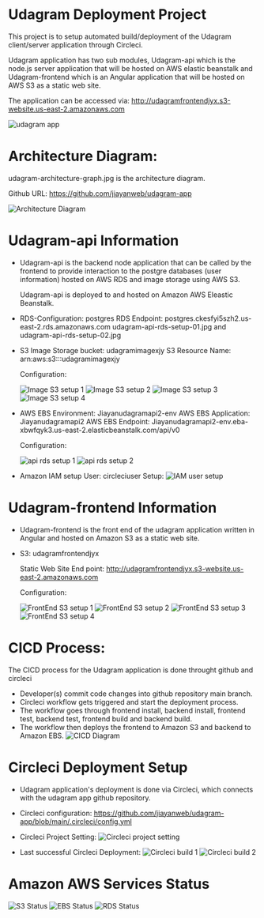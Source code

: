 # Udagram Deployment Project

This project is to setup automated build/deployment of the Udagram client/server application through Circleci.

Udagram application has two sub modules, Udagram-api which is the node.js server application that will be hosted on AWS elastic beanstalk and
Udagram-frontend which is an Angular application that will be hosted on AWS S3 as a static web site.

The application can be accessed via: http://udagramfrontendjyx.s3-website.us-east-2.amazonaws.com

![udagram app](https://github.com/jiayanweb/udagram-app/blob/main/Screenshots/udagram-app.jpg?raw=true)

# Architecture Diagram:

udagram-architecture-graph.jpg is the architecture diagram.

Github URL: https://github.com/jiayanweb/udagram-app

![Architecture Diagram](https://github.com/jiayanweb/udagram-app/blob/main/Diagrams/udagram-architecture-graph.jpg?raw=true)

# Udagram-api Information

- Udagram-api is the backend node application that can be called by the frontend to provide interaction to the postgre databases (user information) hosted 
on AWS RDS and image storage using AWS S3.

   Udagram-api is deployed to and hosted on Amazon AWS Eleastic Beanstalk.

- RDS-Configuration: postgres
	RDS Endpoint: postgres.ckesfyi5szh2.us-east-2.rds.amazonaws.com
	udagram-api-rds-setup-01.jpg and udagram-api-rds-setup-02.jpg
   
 - S3 Image Storage bucket: udagramimagexjy
	S3 Resource Name: arn:aws:s3:::udagramimagexjy
	
	Configuration:
	
   ![Image S3 setup 1](https://github.com/jiayanweb/udagram-app/blob/main/Screenshots/udagram-image-s3-setup-01.jpg?raw=true)
   ![Image S3 setup 2](https://github.com/jiayanweb/udagram-app/blob/main/Screenshots/udagram-image-s3-setup-02.jpg?raw=true)
   ![Image S3 setup 3](https://github.com/jiayanweb/udagram-app/blob/main/Screenshots/udagram-image-s3-setup-03.jpg?raw=true)
   ![Image S3 setup 4](https://github.com/jiayanweb/udagram-app/blob/main/Screenshots/udagram-image-s3-setup-04.jpg?raw=true)
     
- AWS EBS Environment: Jiayanudagramapi2-env
   AWS EBS Application: Jiayanudagramapi2
   AWS EBS Endpoint: Jiayanudagramapi2-env.eba-xbwfqyk3.us-east-2.elasticbeanstalk.com/api/v0
   
   Configuration:
   
   ![api rds setup 1](https://github.com/jiayanweb/udagram-app/blob/main/Screenshots/udagram-api-rds-setup-01.jpg?raw=true)
   ![api rds setup 2](https://github.com/jiayanweb/udagram-app/blob/main/Screenshots/udagram-api-rds-setup-01.jpg?raw=true)
   
- Amazon IAM setup
   User: circleciuser
   Setup: 
	![IAM user setup](https://github.com/jiayanweb/udagram-app/blob/main/Screenshots/circleci-user-setup.jpg?raw=true)
   
   
	
# Udagram-frontend Information

- Udagram-frontend is the front end of the udagram application written in Angular and hosted on Amazon S3 as a static web site.

- S3: udagramfrontendjyx
   
   Static Web Site End point: http://udagramfrontendjyx.s3-website.us-east-2.amazonaws.com
   
   Configuration:
   
   ![FrontEnd S3 setup 1](https://github.com/jiayanweb/udagram-app/blob/main/Screenshots/udagram-frontend-s3-setup-01.jpg?raw=true)
   ![FrontEnd S3 setup 2](https://github.com/jiayanweb/udagram-app/blob/main/Screenshots/udagram-frontend-s3-setup-02.jpg?raw=true)
   ![FrontEnd S3 setup 3](https://github.com/jiayanweb/udagram-app/blob/main/Screenshots/udagram-frontend-s3-setup-03.jpg?raw=true)
   ![FrontEnd S3 setup 4](https://github.com/jiayanweb/udagram-app/blob/main/Screenshots/udagram-frontend-s3-setup-04.jpg?raw=true)



# CICD Process:

The CICD process for the Udagram application is done throught github and circleci

- Developer(s) commit code changes into github repository main branch.
- Circleci workflow gets triggered and start the deployment process.
- The workflow goes through frontend install, backend install, frontend test, backend test, frontend build and backend build.
- The workflow then deploys the frontend to Amazon S3 and backend to Amazon EBS.
![CICD Diagram](https://github.com/jiayanweb/udagram-app/blob/main/Diagrams/udagram-CICD.jpg?raw=true) 



# Circleci Deployment Setup

- Udagram application's deployment is done via Circleci, which connects with the udagram app github repository.

- Circleci configuration: https://github.com/jiayanweb/udagram-app/blob/main/.circleci/config.yml

- Circleci Project Setting: 
   ![Circleci project setting](https://github.com/jiayanweb/udagram-app/blob/main/Screenshots/circleci-project-setting.jpg?raw=true)

- Last successful Circleci Deployment:
   ![Circleci build 1](https://github.com/jiayanweb/udagram-app/blob/main/Screenshots/circleci-build-01.jpg?raw=true)
   ![Circleci build 2](https://github.com/jiayanweb/udagram-app/blob/main/Screenshots/circleci-build-02.jpg?raw=true)


# Amazon AWS Services Status

   ![S3 Status](https://github.com/jiayanweb/udagram-app/blob/main/Screenshots/s3-status.jpg?raw=true)
   ![EBS Status](https://github.com/jiayanweb/udagram-app/blob/main/Screenshots/ebs-status.jpg?raw=true)
   ![RDS Status](https://github.com/jiayanweb/udagram-app/blob/main/Screenshots/rds-status.jpg?raw=true)